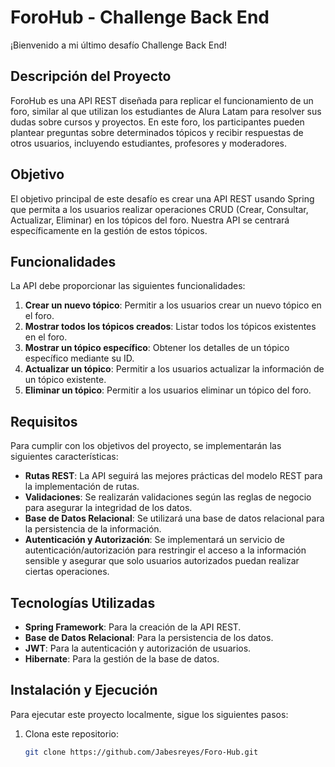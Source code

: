 # ForoHub - Challenge Back End

¡Bienvenido a mi último desafío Challenge Back End!

## Descripción del Proyecto

ForoHub es una API REST diseñada para replicar el funcionamiento de un foro, similar al que utilizan los estudiantes de Alura Latam para resolver sus dudas sobre cursos y proyectos. En este foro, los participantes pueden plantear preguntas sobre determinados tópicos y recibir respuestas de otros usuarios, incluyendo estudiantes, profesores y moderadores.

## Objetivo

El objetivo principal de este desafío es crear una API REST usando Spring que permita a los usuarios realizar operaciones CRUD (Crear, Consultar, Actualizar, Eliminar) en los tópicos del foro. Nuestra API se centrará específicamente en la gestión de estos tópicos.

## Funcionalidades

La API debe proporcionar las siguientes funcionalidades:

1. **Crear un nuevo tópico**: Permitir a los usuarios crear un nuevo tópico en el foro.
2. **Mostrar todos los tópicos creados**: Listar todos los tópicos existentes en el foro.
3. **Mostrar un tópico específico**: Obtener los detalles de un tópico específico mediante su ID.
4. **Actualizar un tópico**: Permitir a los usuarios actualizar la información de un tópico existente.
5. **Eliminar un tópico**: Permitir a los usuarios eliminar un tópico del foro.

## Requisitos

Para cumplir con los objetivos del proyecto, se implementarán las siguientes características:

- **Rutas REST**: La API seguirá las mejores prácticas del modelo REST para la implementación de rutas.
- **Validaciones**: Se realizarán validaciones según las reglas de negocio para asegurar la integridad de los datos.
- **Base de Datos Relacional**: Se utilizará una base de datos relacional para la persistencia de la información.
- **Autenticación y Autorización**: Se implementará un servicio de autenticación/autorización para restringir el acceso a la información sensible y asegurar que solo usuarios autorizados puedan realizar ciertas operaciones.

## Tecnologías Utilizadas

- **Spring Framework**: Para la creación de la API REST.
- **Base de Datos Relacional**: Para la persistencia de los datos.
- **JWT**: Para la autenticación y autorización de usuarios.
- **Hibernate**: Para la gestión de la base de datos.

## Instalación y Ejecución

Para ejecutar este proyecto localmente, sigue los siguientes pasos:

1. Clona este repositorio:
   ```bash
   git clone https://github.com/Jabesreyes/Foro-Hub.git
